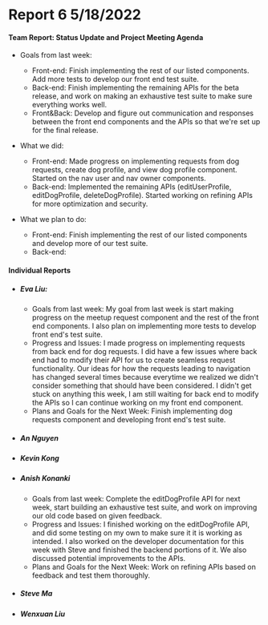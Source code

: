 # **Report 6 5/18/2022**

#### Team Report: Status Update and Project Meeting Agenda
- Goals from last week:
    - Front-end: Finish implementing the rest of our listed components. Add more tests
      to develop our front end test suite.
    - Back-end: Finish implementing the remaining APIs for the beta release, and work on
      making an exhaustive test suite to make sure everything works well.
    - Front&Back: Develop and figure out communication and responses between the front end components
      and the APIs so that we're set up for the final release.

- What we did:
    - Front-end: Made progress on implementing requests from dog requests, create dog profile,
                 and view dog profile component. Started on the nav user and nav owner components.
    - Back-end: Implemented the remaining APIs (editUserProfile, editDogProfile, deleteDogProfile).
                Started working on refining APIs for more optimization and security.

- What we plan to do:
  - Front-end: Finish implementing the rest of our listed components and develop more of our test suite.
  - Back-end: 

#### Individual Reports

- ##### Eva Liu:
  - Goals from last week: My goal from last week is start making progress on the 
                                            meetup request component and the rest of the front end components.
                                            I also plan on implementing more tests to develop front end's test suite. 
  - Progress and Issues: I made progress on implementing requests from back end for dog requests. I did have a
                         few issues where back end had to modify their API for us to create seamless request
                         functionality. Our ideas for how the requests leading to navigation has changed several
                         times because everytime we realized we didn't consider something that should have been
                         considered. I didn't get stuck on anything this week, I am still waiting for back end to
                         modify the APIs so I can continue working on my front end component.
  - Plans and Goals for the Next Week: Finish implementing dog requests component and developing front end's
                                       test suite.

- ##### An Nguyen

- ##### Kevin Kong

- ##### Anish Konanki
  - Goals from last week: Complete the editDogProfile API for next week, start building an exhaustive test suite, 
                          and work on improving our old code based on given feedback.
  - Progress and Issues: I finished working on the editDogProfile API, and did some testing on my own to make sure it
                         it is working as intended. I also worked on the developer documentation for this week with Steve
                         and finished the backend portions of it. We also discussed potential improvements to the APIs.
  - Plans and Goals for the Next Week: Work on refining APIs based on feedback and test them thoroughly.

- ##### Steve Ma

- ##### Wenxuan Liu
